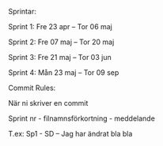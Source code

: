 Sprintar:

Sprint 1: Fre 23 apr – Tor 06 maj

Sprint 2: Fre 07 maj – Tor 20 maj

Sprint 3: Fre 21 maj – Tor 03 jun

Sprint 4: Mån 23 maj – Tor 09 sep

Commit Rules:

När ni skriver en commit

Sprint nr - filnamnsförkortning - meddelande

T.ex:                                        Sp1 - SD – Jag har ändrat bla bla
